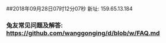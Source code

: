 ##2018年09月28日07时12分07秒 新址: 159.65.13.184
### 兔友常见问题及解答: https://github.com/wanggonging/d/blob/w/FAQ.md
